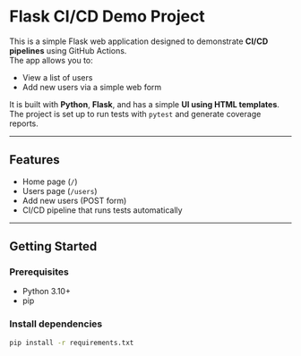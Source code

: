 # Flask CI/CD Demo Project

This is a simple Flask web application designed to demonstrate **CI/CD pipelines** using GitHub Actions.  
The app allows you to:

- View a list of users
- Add new users via a simple web form

It is built with **Python**, **Flask**, and has a simple **UI using HTML templates**.  
The project is set up to run tests with `pytest` and generate coverage reports.

---

## Features

- Home page (`/`)
- Users page (`/users`)
- Add new users (POST form)
- CI/CD pipeline that runs tests automatically

---

## Getting Started

### Prerequisites

- Python 3.10+
- pip

### Install dependencies

```bash
pip install -r requirements.txt
